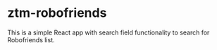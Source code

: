# ztm-robofriends
This is a simple React app with search field functionality to search for Robofriends list.
